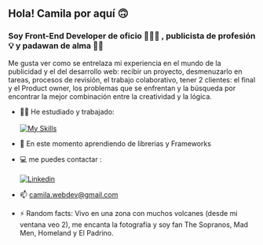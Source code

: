 ## Hola!  Camila por aquí 🙃

### Soy  **Front-End Developer** de oficio 👩🏿‍💻 , publicista de profesión :bulb: y padawan de alma :woman_student:

Me gusta ver como se entrelaza mi experiencia en el mundo de la publicidad y el del desarrollo web: recibir un proyecto, desmenuzarlo en tareas, procesos de revisión, el trabajo colaborativo, tener 2 clientes: el final y el Product owner, los problemas que se enfrentan y la búsqueda por encontrar la mejor combinación entre la creatividad y la lógica. 


- :construction_worker_woman: He estudiado y trabajado:<br><br>
[![My Skills](https://skillicons.dev/icons?i=js,html,css,nodejs,firebase,figma)](https://skillicons.dev)

- 🌱 En este momento aprendiendo de librerias y Frameworks 
 
- 💻 me puedes contactar :<br><br>
[![Linkedin](https://skillicons.dev/icons?i=linkedin)](https://www.linkedin.com/in/camila-cami-flores-043b9832/)

- 📫 camila.webdev@gmail.com

- ⚡ Random facts: Vivo en una zona con muchos volcanes (desde mi ventana veo 2), me encanta la fotografía y soy fan The Sopranos, Mad Men, Homeland y El Padrino.


